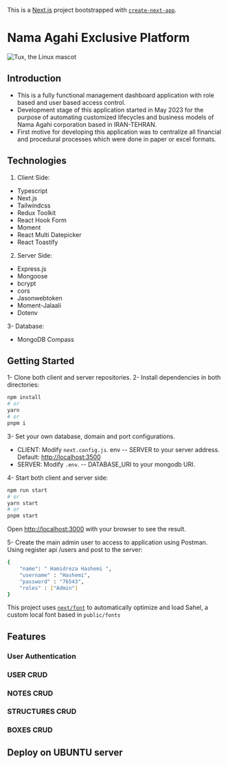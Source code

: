 This is a [Next.js](https://nextjs.org/) project bootstrapped with [`create-next-app`](https://github.com/vercel/next.js/tree/canary/packages/create-next-app).

# Nama Agahi Exclusive Platform
![Tux, the Linux mascot](/images/Logo.webp)

## Introduction

- This is a fully functional management dashboard application with role based and user based access control. 
- Development stage of this application started in May 2023 for the purpose of automating customized lifecycles and business models of Nama Agahi corporation based in IRAN-TEHRAN.
- First motive for developing this application was to centralize all financial and procedural processes which were done in paper or excel formats.

## Technologies

1. Client Side:
- Typescript 
- Next.js
- Tailwindcss
- Redux Toolkit
- React Hook Form
- Moment
- React Multi Datepicker
- React Toastify

2. Server Side:
- Express.js
- Mongoose
- bcrypt
- cors
- Jasonwebtoken
- Moment-Jalaali
- Dotenv

3- Database:
- MongoDB Compass

## Getting Started

1- Clone both client and server repositories.
2- Install dependencies in both directories:

```bash
npm install
# or
yarn 
# or
pnpm i
```
3- Set your own database, domain and port configurations.
- CLIENT: Modify `next.config.js`. env -- SERVER to your server address. Default: [http://localhost:3500](http://localhost:3500) 
- SERVER: Modify `.env`. -- DATABASE_URI to your mongodb URI.

4- Start both client and server side:

```bash
npm run start
# or
yarn start
# or
pnpm start
```
Open [http://localhost:3000](http://localhost:3000) with your browser to see the result.

5- Create the main admin user to access to application using Postman. Using register api /users and post to the server:

```bash
{
    "name": " Hamidreza Hashemi ",
    "username" : "Hashemi",
    "password" : "76543",
    "roles" : ["Admin"]
}
```

This project uses [`next/font`](https://nextjs.org/docs/basic-features/font-optimization) to automatically optimize and load Sahel, a custom local font based in `public/fonts`

## Features
### User Authentication
### USER CRUD
### NOTES CRUD
### STRUCTURES CRUD
### BOXES CRUD

## Deploy on UBUNTU server

